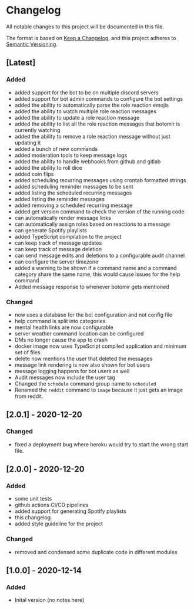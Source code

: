 # Changelog
All notable changes to this project will be documented in this file.

The format is based on [Keep a Changelog](https://keepachangelog.com/en/1.0.0/),
and this project adheres to [Semantic Versioning](https://semver.org/spec/v2.0.0.html).

## [Latest]
### Added
- added support for the bot to be on multiple discord servers
- added support for bot admin commands to configure the bot settings
- added the ability to automatically parse the role reaction emojis
- added the ability to watch multiple role reaction messages
- added the ability to update a role reaction message
- added the ability to list all the role reaction messages that botomir is currently watching
- added the ability to remove a role reaction message without just updating it
- added a bunch of new commands
- added moderation tools to keep message logs
- added the ability to handle webhooks from github and gitlab
- added the ability to roll dice
- added coin flips
- added scheduling recurring messages using crontab formatted strings
- added scheduling reminder messages to be sent
- added listing the scheduled recurring messages
- added listing the reminder messages
- added removing a scheduled recurring message
- added get version command to check the version of the running code
- can automatically render message links 
- can automatically assign roles based on reactions to a message
- can generate Spotify playlists
- added TypeScript compilation to the project
- can keep track of message updates
- can keep track of message deletion
- can send message edits and deletions to a configurable audit channel
- can configure the server timezone
- added a warning to be shown if a command name and a command category share the same name, this would cause issues for the help command
- Added message response to whenever botomir gets mentioned

### Changed
- now uses a database for the bot configuration and not config file
- help command is split into categories
- mental health links are now configurable
- server weather command location can be configured
- DMs no longer cause the app to crash
- docker image now uses TypeScript compiled application and minimum set of files
- delete now mentions the user that deleted the messages
- message link rendering is now also shown for bot users
- message logging happens for bot users as well
- Audit messages now include the user tag
- Changed the `schedule` command group name to `scheduled`
- Renamed the `reddit` command to `image` because it just gets an image from reddit.

## [2.0.1] - 2020-12-20
### Changed
- fixed a deployment bug where heroku would try to start the wrong start file.


## [2.0.0] - 2020-12-20
### Added
- some unit tests
- github actions CI/CD pipelines
- added support for generating Spotify playlists
- this changelog
- added style guideline for the project

### Changed
- removed and condensed some duplicate code in different modules

## [1.0.0] - 2020-12-14
### Added
- Inital version  (no notes here)
